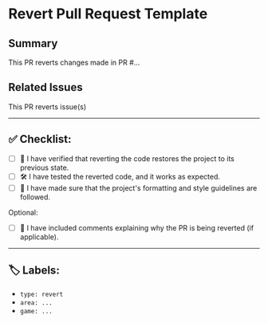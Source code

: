 # Revert Pull Request Template

## Summary
<!-- 
INSTRUCTIONS:
- Briefly describe why the changes from the original PR need to be reverted.
-->
This PR reverts changes made in PR #... <!-- Provide context on why the changes are being reverted. -->

## Related Issues
<!-- 
INSTRUCTIONS:
- Mention related issue numbers here.
- Example: "Reverts #123 due to ...".
-->
This PR reverts issue(s) <!-- (e.g., Reverts #123 due to incompatibility issues). -->

---

## ✅ Checklist:

  - [ ] 🔄 I have verified that reverting the code restores the project to its previous state.
  - [ ] 🛠️ I have tested the reverted code, and it works as expected.
  - [ ] 📝 I have made sure that the project's formatting and style guidelines are followed.

Optional:
  - [ ] 💬 I have included comments explaining why the PR is being reverted (if applicable).

---

## 🏷️ Labels:
<!-- 
INSTRUCTIONS:
- Add labels to describe the purpose of this PR.
- Examples:
  - **Type**: 
    - `type: revert` – For reverting previous changes.
    - `type: bug fix` – If the revert fixes an issue introduced by a previous PR.
  - **Area**: 
    - `area: gameplay`, `area: assets`, or another relevant area the revert affects.
-->
  - `type: revert` 
  - `area: ...` 
  - `game: ...`
